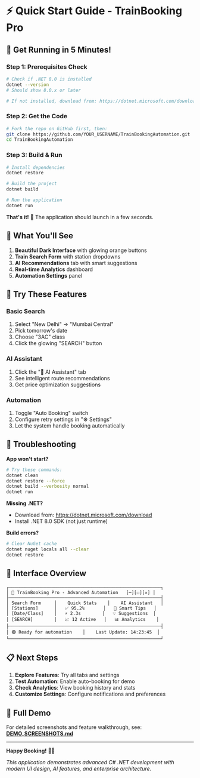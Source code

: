 # ⚡ Quick Start Guide - TrainBooking Pro

## 🚀 Get Running in 5 Minutes!

### Step 1: Prerequisites Check
```bash
# Check if .NET 8.0 is installed
dotnet --version
# Should show 8.0.x or later

# If not installed, download from: https://dotnet.microsoft.com/download
```

### Step 2: Get the Code
```bash
# Fork the repo on GitHub first, then:
git clone https://github.com/YOUR_USERNAME/TrainBookingAutomation.git
cd TrainBookingAutomation
```

### Step 3: Build & Run
```bash
# Install dependencies
dotnet restore

# Build the project
dotnet build

# Run the application
dotnet run
```

**That's it!** 🎉 The application should launch in a few seconds.

## 🎯 What You'll See

1. **Beautiful Dark Interface** with glowing orange buttons
2. **Train Search Form** with station dropdowns
3. **AI Recommendations** tab with smart suggestions
4. **Real-time Analytics** dashboard
5. **Automation Settings** panel

## 🧪 Try These Features

### Basic Search
1. Select "New Delhi" → "Mumbai Central"
2. Pick tomorrow's date
3. Choose "3AC" class
4. Click the glowing "SEARCH" button

### AI Assistant
1. Click the "🤖 AI Assistant" tab
2. See intelligent route recommendations
3. Get price optimization suggestions

### Automation
1. Toggle "Auto Booking" switch
2. Configure retry settings in "⚙️ Settings"
3. Let the system handle booking automatically

## 🔧 Troubleshooting

**App won't start?**
```bash
# Try these commands:
dotnet clean
dotnet restore --force
dotnet build --verbosity normal
dotnet run
```

**Missing .NET?**
- Download from: https://dotnet.microsoft.com/download
- Install .NET 8.0 SDK (not just runtime)

**Build errors?**
```bash
# Clear NuGet cache
dotnet nuget locals all --clear
dotnet restore
```

## 🎨 Interface Overview

```
┌─────────────────────────────────────────────────────────┐
│ 🚄 TrainBooking Pro - Advanced Automation   [─][☐][✕] │
├─────────────────────────────────────────────────────────┤
│ Search Form     │    Quick Stats    │    AI Assistant   │
│ [Stations]      │   ✅ 95.2%       │   🤖 Smart Tips   │
│ [Date/Class]    │   ⚡ 2.3s        │   💡 Suggestions  │
│ [SEARCH]        │   📈 12 Active   │   📊 Analytics    │
├─────────────────────────────────────────────────────────┤
│ 🟢 Ready for automation    │    Last Update: 14:23:45  │
└─────────────────────────────────────────────────────────┘
```

## 📋 Next Steps

1. **Explore Features**: Try all tabs and settings
2. **Test Automation**: Enable auto-booking for demo
3. **Check Analytics**: View booking history and stats
4. **Customize Settings**: Configure notifications and preferences

## 🎥 Full Demo

For detailed screenshots and feature walkthrough, see: **[DEMO_SCREENSHOTS.md](./DEMO_SCREENSHOTS.md)**

---

**Happy Booking!** 🚄✨

*This application demonstrates advanced C# .NET development with modern UI design, AI features, and enterprise architecture.* 